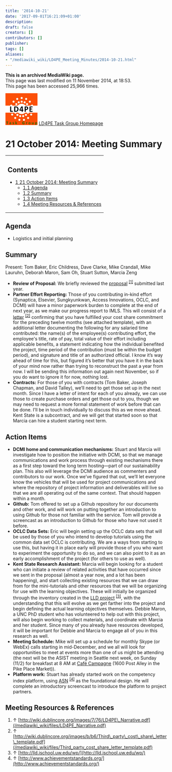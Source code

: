 ```yaml
---
title: '2014-10-21'
date: '2017-09-01T16:21:09+01:00'
description: 
draft: false
creators: []
contributors: []
publisher: 
tags: []
aliases:
- "/mediawiki_wiki/LD4PE_Meeting_Minutes/2014-10-21.html"
---
```


 **This is an archived MediaWiki page.**  
This page was last modified on 11 November 2014, at 18:53.  
This page has been accessed 25,966 times.

[<img alt="LD4PE logo" src="/mediawiki_wiki/images/Ld4pe.png" width="100" height="99">](/mediawiki_wiki/images/Ld4pe.png "LD4PE logo") [LD4PE Task Group Homepage](/mediawiki_wiki/Pet/ld4pe)

# 21 October 2014: Meeting Summary 
<table id="toc" class="toc">
  <tr>
    <td>
      <div id="toctitle">
        <h2>Contents</h2>
      </div>
      <ul>
        <li class="toclevel-1 tocsection-1">
          <a href="#21_October_2014:_Meeting_Summary"><span class="tocnumber">1</span> <span class="toctext">21 October 2014: Meeting Summary</span></a>
          <ul>
            <li class="toclevel-2 tocsection-2"><a href="#Agenda"><span class="tocnumber">1.1</span> <span class="toctext">Agenda</span></a></li>
            <li class="toclevel-2 tocsection-3"><a href="#Summary"><span class="tocnumber">1.2</span> <span class="toctext">Summary</span></a></li>
            <li class="toclevel-2 tocsection-4"><a href="#Action_Items"><span class="tocnumber">1.3</span> <span class="toctext">Action Items</span></a></li>
            <li class="toclevel-2 tocsection-5"><a href="#Meeting_Resources_.26_References"><span class="tocnumber">1.4</span> <span class="toctext">Meeting Resources &amp; References</span></a></li>
          </ul>
        </li>
      </ul>
    </td>
  </tr>
</table>


## Agenda 

- Logistics and initial planning

## Summary 

Present: Tom Baker, Eric Childress, Dave Clarke, Mike Crandall, Mike Lauruhn, Deborah Maron, Sam Oh, Stuart Sutton, Marcia Zeng

- **Review of Proposal:** We briefly reviewed the [proposal](/mediawiki_wiki/files/LD4PE_Narrative.pdf) <sup id="cite_ref-0" class="reference"><a href="#cite_note-0">[1]</a></sup> submitted last year.
- **Partner Effort Reporting:** Those of you contributing in-kind effort (Synaptica, Elsevier, Sungkyunkwan, Access Innovations, OCLC, and DCMI) will have a minor paperwork burden to complete at the end of next year, as we make our progress report to IMLS. This will consist of a [letter](/mediawiki_wiki/files/Third_party_cost_share_letter_template.pdf) <sup id="cite_ref-1" class="reference"><a href="#cite_note-1">[2]</a></sup> confirming that you have fulfilled your cost share commitment for the preceding twelve months (see attached template), with an additional letter documenting the following for any salaried time contributed: the name(s) of the employee(s) contributing effort, the employee's title, rate of pay, total value of their effort including applicable benefits, a statement indicating how the individual benefited the project, time period of the contribution (must be within the budget period), and signature and title of an authorized official. I know it’s way ahead of time for this, but figured it’s better that you have it in the back of your mind now rather than trying to reconstruct the past a year from now. I will be sending this information out again next November, so if you do want to ignore it for now, nothing lost.
- **Contracts:** For those of you with contracts (Tom Baker, Joseph Chapman, and David Talley), we’ll need to get those set up in the next month. Since I have a letter of intent for each of you already, we can use those to create purchase orders and get those out to you, though we may need to request a more formal statement of work before that can be done. I’ll be in touch individually to discuss this as we move ahead. Kent State is a subcontract, and we will get that started soon so that Marcia can hire a student starting next term.

## Action Items 

- **DCMI home and communication mechanisms:** Stuart and Marcia will investigate how to position the initiative with DCMI, so that we manage communications and work process through existing mechanisms there as a first step toward the long term hosting—part of our sustainability plan. This also will leverage the DCMI audience as commenters and contributors to our work. Once we’ve figured that out, we’ll let everyone know the vehicles that will be used for project communications and where the repository of project information and deliverables will live so that we are all operating out of the same context. That should happen within a month.
- **Github:** Tom offered to set up a Github repository for our documents and other work, and will work on putting together an introduction to using Github for those not familiar with the service. Tom will provide a screencast as an introduction to Github for those who have not used it before.
- **OCLC Data Sets:** Eric will begin setting up the OCLC data sets that will be used by those of you who intend to develop tutorials using the common data set OCLC is contributing. We are a ways from starting to use this, but having it in place early will provide those of you who want to experiment the opportunity to do so, and we can also point to it as an early accomplishment of the project (for others to use as well).
- **Kent State Research Assistant:** Marcia will begin looking for a student who can initiate a review of related activities that have occurred since we sent in the proposal (almost a year now, and a lot has been happening), and start collecting existing resources that we can draw from for the mini-tutorials and other resources that we will be organizing for use with the learning objectives. These will initially be organized through the inventory created in the [LLD project](http://lld.ischool.uw.edu/wp/) <sup id="cite_ref-2" class="reference"><a href="#cite_note-2">[3]</a></sup>, with the understanding that this will evolve as we get farther into the project and begin defining the actual learning objectives themselves. Debbie Maron, a UNC PhD student who has volunteered to help out with this project, will also begin working to collect materials, and coordinate with Marcia and her student. Since many of you already have resources developed, it will be important for Debbie and Marcia to engage all of you in this research as well.
- **Meeting Schedule:** Mike will set up a schedule for monthly Skype (or WebEx) calls starting in mid-December, and we all will look for opportunities to meet at events more than one of us might be attending (the next will be the ASIST meeting in Seattle next week, on Sunday (11/2) for breakfast at 8 AM at [Café Campagne](http://cafecampagne.com/) (1600 Post Alley in the Pike Place Market)).
- **Platform work:** Stuart has already started work on the competency index platform, using [ASN](http://www.achievementstandards.org/) <sup id="cite_ref-3" class="reference"><a href="#cite_note-3">[4]</a></sup> as the foundational design. He will complete an introductory screencast to introduce the platform to project partners.

## Meeting Resources & References 

1. ↑ [http://wiki.dublincore.org/images/7/76/LD4PE\_Narrative.pdf](/mediawiki_wiki/files/LD4PE_Narrative.pdf)
2. ↑ [http://wiki.dublincore.org/images/b/b6/Third\_party\_cost\_share\_letter\_template.pdf](/mediawiki_wiki/files/Third_party_cost_share_letter_template.pdf)
3. ↑ [http://lld.ischool.uw.edu/wp/](http://lld.ischool.uw.edu/wp/)
4. ↑ [http://www.achievementstandards.org/](http://www.achievementstandards.org/)

